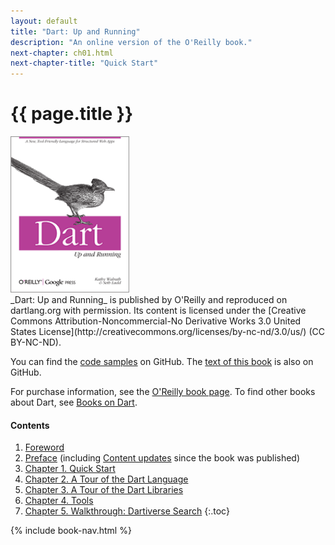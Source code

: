 ```yaml
---
layout: default
title: "Dart: Up and Running"
description: "An online version of the O'Reilly book."
next-chapter: ch01.html
next-chapter-title: "Quick Start"
---
```


# {{ page.title }}

<div class="pull-right">
  <a href="http://shop.oreilly.com/product/0636920025719.do" class="btn">
    <img class="media-object"
    src="front_cover.gif"
    alt="Dart: Up and Running, by Kathy Walrath and Seth Ladd"
    width="190" height="250" />
  </a>
</div>
_Dart: Up and Running_
is published by O'Reilly and reproduced on dartlang.org with permission.
Its content is licensed under the
[Creative Commons Attribution-Noncommercial-No Derivative Works 3.0
United States License](http://creativecommons.org/licenses/by-nc-nd/3.0/us/)
(CC BY-NC-ND).

You can find the [code samples](https://github.com/dart-lang/dart-up-and-running-book/tree/master/code) on GitHub.
The [text of this book](https://github.com/dart-lang/www.dartlang.org/tree/master/src/site/docs/dart-up-and-running) is also on GitHub.

For purchase information, see the
[O'Reilly book page](http://shop.oreilly.com/product/0636920025719.do).
To find other books about Dart, see [Books on Dart](/books/).


#### Contents

1. [Foreword](foreword.html)
1. [Preface](preface.html)
   (including [Content updates](preface.html#preface-updates)
   since the book was published)
1. [Chapter 1. Quick Start](ch01.html)
1. [Chapter 2. A Tour of the Dart Language](ch02.html)
1. [Chapter 3. A Tour of the Dart Libraries](ch03.html)
1. [Chapter 4. Tools](ch04.html)
1. [Chapter 5. Walkthrough: Dartiverse Search](ch05.html)
{:.toc}

{% include book-nav.html %}
